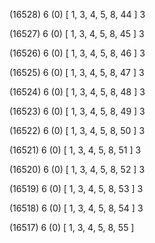 (16528) 6 (0) [ 1, 3, 4, 5, 8, 44 ] 3 


(16527) 6 (0) [ 1, 3, 4, 5, 8, 45 ] 3 


(16526) 6 (0) [ 1, 3, 4, 5, 8, 46 ] 3 


(16525) 6 (0) [ 1, 3, 4, 5, 8, 47 ] 3 


(16524) 6 (0) [ 1, 3, 4, 5, 8, 48 ] 3 


(16523) 6 (0) [ 1, 3, 4, 5, 8, 49 ] 3 


(16522) 6 (0) [ 1, 3, 4, 5, 8, 50 ] 3 


(16521) 6 (0) [ 1, 3, 4, 5, 8, 51 ] 3 


(16520) 6 (0) [ 1, 3, 4, 5, 8, 52 ] 3 


(16519) 6 (0) [ 1, 3, 4, 5, 8, 53 ] 3 


(16518) 6 (0) [ 1, 3, 4, 5, 8, 54 ] 3 


(16517) 6 (0) [ 1, 3, 4, 5, 8, 55 ]  

